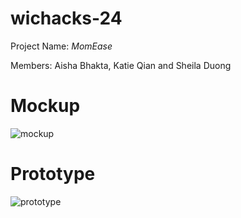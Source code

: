 # wichacks-24
Project Name: *MomEase*

Members: Aisha Bhakta, Katie Qian and Sheila Duong

# Mockup

![mockup](https://github.com/aishabhakta/wichacks-24/assets/123145981/e301b89d-41ca-4e73-b30a-3d365ac2a00c)


# Prototype

![prototype](https://github.com/aishabhakta/wichacks-24/assets/123145981/246ec992-dbc4-4856-8456-59b2ca22af25)
